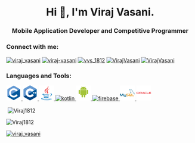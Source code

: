 <h1 align="center">Hi 👋, I'm Viraj Vasani.</h1>
<h3 align="center">Mobile Application Developer and Competitive Programmer</h3>



<h3 align="left">Connect with me:</h3>
<p align="left">
<a href="https://twitter.com/viraj_vasani" target="blank"><img align="center" src="https://raw.githubusercontent.com/rahuldkjain/github-profile-readme-generator/master/src/images/icons/Social/twitter.svg" alt="viraj_vasani" height="30" width="40" /></a>
<a href="https://linkedin.com/in/viraj-vasani" target="blank"><img align="center" src="https://raw.githubusercontent.com/rahuldkjain/github-profile-readme-generator/master/src/images/icons/Social/linked-in-alt.svg" alt="viraj-vasani" height="30" width="40" /></a>
<a href="https://www.codechef.com/users/vvs_1812" target="blank"><img align="center" src="https://cdn.jsdelivr.net/npm/simple-icons@3.1.0/icons/codechef.svg" alt="vvs_1812" height="30" width="40" /></a>
<a href="https://codeforces.com/profile/VirajVasani" target="blank"><img align="center" src="https://raw.githubusercontent.com/rahuldkjain/github-profile-readme-generator/master/src/images/icons/Social/codeforces.svg" alt="VirajVasani" height="30" width="40" /></a>
<a href="https://www.leetcode.com/VirajVasani" target="blank"><img align="center" src="https://raw.githubusercontent.com/rahuldkjain/github-profile-readme-generator/master/src/images/icons/Social/leet-code.svg" alt="VirajVasani" height="30" width="40" /></a>
</p>

<h3 align="left">Languages and Tools:</h3>
<p align="left"> <a href="https://www.cprogramming.com/" target="_blank" rel="noreferrer"> <img src="https://raw.githubusercontent.com/devicons/devicon/master/icons/c/c-original.svg" alt="c" width="40" height="40"/> </a> <a href="https://www.w3schools.com/cpp/" target="_blank" rel="noreferrer"> <img src="https://raw.githubusercontent.com/devicons/devicon/master/icons/cplusplus/cplusplus-original.svg" alt="cplusplus" width="40" height="40"/> </a> <a href="https://www.java.com" target="_blank" rel="noreferrer"> <img src="https://raw.githubusercontent.com/devicons/devicon/master/icons/java/java-original.svg" alt="java" width="40" height="40"/> </a> <a href="https://kotlinlang.org" target="_blank" rel="noreferrer"> <img src="https://www.vectorlogo.zone/logos/kotlinlang/kotlinlang-icon.svg" alt="kotlin" width="40" height="40"/> </a> <a href="https://developer.android.com" target="_blank" rel="noreferrer"> <img src="https://raw.githubusercontent.com/devicons/devicon/master/icons/android/android-original-wordmark.svg" alt="android" width="40" height="40"/> </a> <a href="https://firebase.google.com/" target="_blank" rel="noreferrer"> <img src="https://www.vectorlogo.zone/logos/firebase/firebase-icon.svg" alt="firebase" width="40" height="40"/> </a> <a href="https://www.mysql.com/" target="_blank" rel="noreferrer"> <img src="https://raw.githubusercontent.com/devicons/devicon/master/icons/mysql/mysql-original-wordmark.svg" alt="mysql" width="40" height="40"/> </a> <a href="https://www.oracle.com/" target="_blank" rel="noreferrer"> <img src="https://raw.githubusercontent.com/devicons/devicon/master/icons/oracle/oracle-original.svg" alt="oracle" width="40" height="40"/> </a> </p>

<p>&nbsp;<img align="center" src="https://github-readme-stats.vercel.app/api?username=Viraj1812&show_icons=true&locale=en" alt="Viraj1812" /></p>
<p align="left"> <img src="https://komarev.com/ghpvc/?username=Viraj1812&label=Profile%20views&color=0e75b6&style=flat" alt="Viraj1812" /> </p>

<p align="left"> <a href="https://twitter.com/viraj_vasani" target="blank"><img src="https://img.shields.io/twitter/follow/viraj_vasani?logo=twitter&style=for-the-badge" alt="viraj_vasani" /></a> </p>
